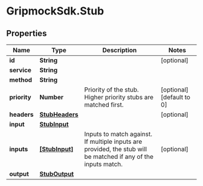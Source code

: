 # GripmockSdk.Stub

## Properties

Name | Type | Description | Notes
------------ | ------------- | ------------- | -------------
**id** | **String** |  | [optional] 
**service** | **String** |  | 
**method** | **String** |  | 
**priority** | **Number** | Priority of the stub. Higher priority stubs are matched first. | [optional] [default to 0]
**headers** | [**StubHeaders**](StubHeaders.md) |  | [optional] 
**input** | [**StubInput**](StubInput.md) |  | 
**inputs** | [**[StubInput]**](StubInput.md) | Inputs to match against. If multiple inputs are provided, the stub will be matched if any of the inputs match. | [optional] 
**output** | [**StubOutput**](StubOutput.md) |  | 


